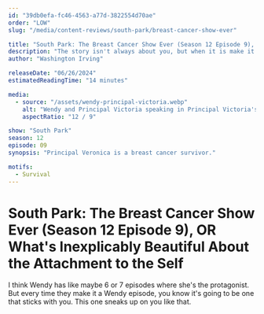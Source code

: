 ```yaml
---
id: "39db0efa-fc46-4563-a77d-3822554d70ae"
order: "LOW"
slug: "/media/content-reviews/south-park/breast-cancer-show-ever"

title: "South Park: The Breast Cancer Show Ever (Season 12 Episode 9), OR What's Inexplicably Beautiful About the Attachment to the Self"
description: "The story isn't always about you, but when it is make it count."
author: "Washington Irving"

releaseDate: "06/26/2024"
estimatedReadingTime: "14 minutes"

media:
  - source: "/assets/wendy-principal-victoria.webp"
    alt: "Wendy and Principal Victoria speaking in Principal Victoria's Office."
    aspectRatio: "12 / 9"

show: "South Park"
season: 12
episode: 09
synopsis: "Principal Veronica is a breast cancer survivor."

motifs:
  - Survival
---
```


# South Park: The Breast Cancer Show Ever (Season 12 Episode 9), OR What's Inexplicably Beautiful About the Attachment to the Self

I think Wendy has like maybe 6 or 7 episodes where she's the protagonist. But every time they make it a Wendy episode, you know it's going to be one that sticks with you. This one sneaks up on you like that.
